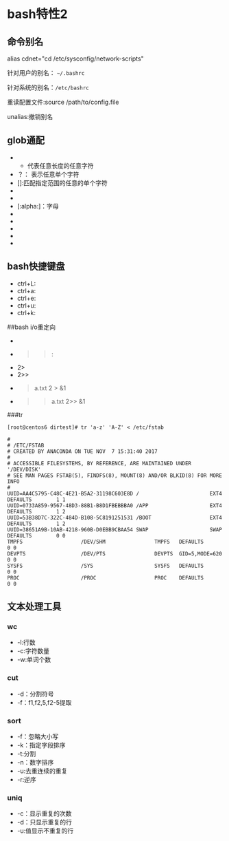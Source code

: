 # bash特性2
## 命令别名
alias cdnet="cd /etc/sysconfig/network-scripts"

针对用户的别名： `~/.bashrc`

针对系统的别名：`/etc/bashrc` 

重读配置文件:source /path/to/config.file

unalias:撤销别名

## glob通配
* * 代表任意长度的任意字符
* ？： 表示任意单个字符
* []:匹配指定范围的任意的单个字符
* [^]:取反
* [alnum]:所有字母和数字
* [:alpha:]：字母
* [:digit:]:数字
* [:lower:]:小写字母
* [:upper:]:大写字母
* [:punct:]:标点符号
* [:space:]:空白字符，不是仅仅空格

## bash快捷键盘
* ctrl+L:
* ctrl+a:
* ctrl+e:
* ctrl+u:
* ctrl+k:

##bash i/o重定向
* >
* >>:
* 2>
* 2>>
* > a.txt 2 > &1
* >>a.txt 2>> &1

###tr 
```
[root@centos6 dirtest]# tr 'a-z' 'A-Z' < /etc/fstab 

#
# /ETC/FSTAB
# CREATED BY ANACONDA ON TUE NOV  7 15:31:40 2017
#
# ACCESSIBLE FILESYSTEMS, BY REFERENCE, ARE MAINTAINED UNDER '/DEV/DISK'
# SEE MAN PAGES FSTAB(5), FINDFS(8), MOUNT(8) AND/OR BLKID(8) FOR MORE INFO
#
UUID=AA4C5795-C48C-4E21-B5A2-31198C603E8D /                       EXT4    DEFAULTS        1 1
UUID=0733A859-9567-48D3-88B1-B8D1FBEBBBA0 /APP                    EXT4    DEFAULTS        1 2
UUID=53B38D7C-322C-484D-B108-5C8191251531 /BOOT                   EXT4    DEFAULTS        1 2
UUID=38651A9B-10AB-4218-960B-D0EBB9CBAA54 SWAP                    SWAP    DEFAULTS        0 0
TMPFS                   /DEV/SHM                TMPFS   DEFAULTS        0 0
DEVPTS                  /DEV/PTS                DEVPTS  GID=5,MODE=620  0 0
SYSFS                   /SYS                    SYSFS   DEFAULTS        0 0
PROC                    /PROC                   PROC    DEFAULTS        0 0

```

## 文本处理工具

### wc
* -l:行数
* -c:字符数量
* -w:单词个数

### cut
* -d：分割符号
* -f：f1,f2,5,f2-5提取

### sort
* -f：忽略大小写
* -k：指定字段排序
* -t:分割
* -n：数字排序
* -u:去重连续的重复
* -r:逆序

### uniq
* -c：显示重复的次数
* -d：只显示重复的行
* -u:值显示不重复的行




